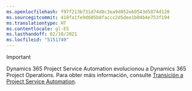 ```yaml
---
ms.openlocfilehash: f97f213b731d74d8c3ea9d852eb9543d5874d120
ms.sourcegitcommit: 418fa1fe9d605b8faccc2d5dee1b04b4e753f194
ms.translationtype: HT
ms.contentlocale: gl-ES
ms.lasthandoff: 02/10/2021
ms.locfileid: "5151749"
---
```

> [!IMPORTANT]
> Dynamics 365 Project Service Automation evolucionou a Dynamics 365 Project Operations. Para obter máis información, consulte [Transición a Project Service Automation](https://dynamics.microsoft.com/en-us/project-service-automation/overview/).
